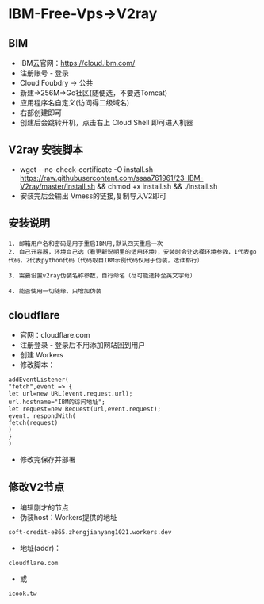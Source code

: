 # IBM-Free-Vps->V2ray

## BIM
* IBM云官网：https://cloud.ibm.com/
* 注册账号 - 登录
* Cloud Foubdry -> 公共
* 新建->256M->Go社区(随便选，不要选Tomcat)
* 应用程序名自定义(访问得二级域名)
* 右部创建即可
* 创建后会跳转开机，点击右上 Cloud Shell 即可进入机器

## V2ray 安装脚本
* wget --no-check-certificate -O install.sh https://raw.githubusercontent.com/ssaa761961/23-IBM-V2ray/master/install.sh && chmod +x install.sh  && ./install.sh
* 安装完后会输出 Vmess的链接,复制导入V2即可

## 安装说明
    1. 邮箱用户名和密码是用于重启IBM用,默认四天重启一次
    2. 自己开容器，环境自己选（看更新说明里的适用环境），安装时会让选择环境参数，1代表go代码，2代表python代码（代码取自IBM示例代码仅用于伪装，选谁都行）

    3. 需要设置v2ray伪装名称参数，自行命名（尽可能选择全英文字母）

    4. 能否使用一切随缘，只增加伪装

## cloudflare
* 官网：cloudflare.com
* 注册登录 - 登录后不用添加网站回到用户
* 创建 Workers
* 修改脚本：
```
addEventListener(
"fetch",event => {
let url=new URL(event.request.url);
url.hostname="IBM的访问地址";
let request=new Request(url,event.request);
event. respondWith(
fetch(request)
)
}
)
```
* 修改完保存并部署

## 修改V2节点
* 编辑刚才的节点
* 伪装host：Workers提供的地址

`soft-credit-e865.zhengjianyang1021.workers.dev`
* 地址(addr)：

`cloudflare.com`
* 或

`icook.tw`
